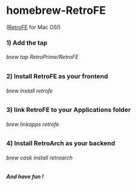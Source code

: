 # homebrew-RetroFE
([RetroFE](http://retrofe.nl) for Mac OS!)

### 1) Add the tap
###### brew tap RetroPrime/RetroFE

### 2) Install RetroFE as your frontend 
###### brew install retrofe

### 3) link RetroFE to your Applications folder
###### brew linkapps retrofe

### 4) Install RetroArch as your backend
###### brew cask install retroarch

##### And have fun !
